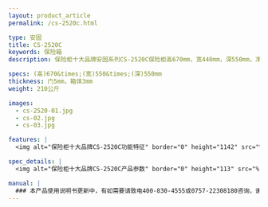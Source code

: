 ```yaml
---
layout: product_article
permalink: /cs-2520c.html

type: 安固
title: CS-2520C
keywords: 保险箱
description: 保险柜十大品牌安固系列CS-2520C保险柜高670mm，宽440mm，深550mm，净重210公斤， 门体采用大型滚珠外门铰，全面安全加码。

specs: (高)670&times;(宽)550&times;(深)550mm
thickness: 门5mm，箱体3mm
weight: 210公斤

images:
  - cs-2520-01.jpg
  - cs-02.jpg
  - cs-03.jpg

features: |
  <img alt="保险柜十大品牌CS-2520C功能特征" border="0" height="1142" src="%PRODIMGS%/cs-gn.jpg" width="538" />

spec_details: |
  <img alt="保险柜十大品牌CS-2520C产品参数" border="0" height="113" src="%PRODIMGS%/cs-cpcs.jpg" width="538" />

manual: |
  ### 本产品使用说明书更新中，有如需要请致电400-830-4555或0757-22308180咨询，谢谢！
---
```

